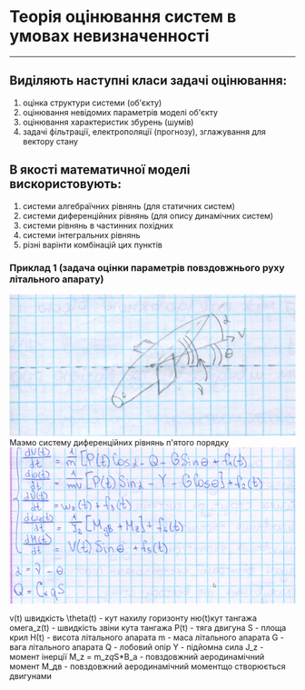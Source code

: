# Теорія оцінювання систем в умовах невизначенності
----------

## Виділяють наступні класи задачі оцінювання:
1. оцінка структури системи (об'єкту)
2. оцінювання невідомих параметрів моделі об'єкту
3. оцінювання характеристик збурень (шумів)
4. задачі фільтрації, електрополяції (прогнозу), зглажування для вектору стану

## В якості математичної моделі вискористовують:
1. системи алгебраїчних рівнянь (для статичних систем)
2. системи диференційних рівнянь (для опису динамічних систем)
3. системи рівнянь в частинних похідних
4. системи інтегральних рівнянь
5. різні варінти комбінацій цих пунктів

### Приклад 1 (задача оцінки параметрів повздовжнього руху літального апарату)
<img src = "./2020-09-17_12-42.png">
Маэмо систему диференційних рівнянь п'ятого порядку
<img src = "2020-09-17_12-48.png">

v(t) швидкість
\theta(t) - кут нахилу горизонту
ню(t)кут тангажа
омега_z(t) - швидкість звіни кута тангажа
P(t) - тяга двигуна
S - площа крил
Н(t) - висота літального апарата
m - маса літального апарата
G - вага літального апарата
Q - лобовий опір
Y - підйомна сила
J_z - момент інерції
M_z = m_z*q*S*B_a - повздовжний аеродинамічний момент
M_дв - повздовжний аеродинамічний моментщо створюється двигунами
